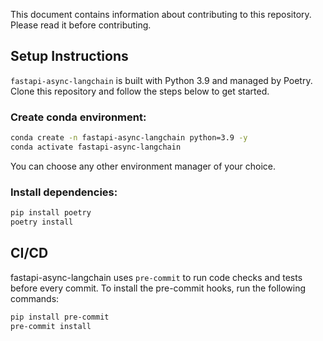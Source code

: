 This document contains information about contributing to this repository. Please read it before contributing.

## Setup Instructions

`fastapi-async-langchain` is built with Python 3.9 and managed by Poetry.
Clone this repository and follow the steps below to get started.

### Create conda environment:

```bash
conda create -n fastapi-async-langchain python=3.9 -y
conda activate fastapi-async-langchain
```

You can choose any other environment manager of your choice.

### Install dependencies:

```bash
pip install poetry
poetry install
```

## CI/CD

fastapi-async-langchain uses `pre-commit` to run code checks and tests before every commit. To install the pre-commit hooks, run the following commands:

```bash
pip install pre-commit
pre-commit install
```
